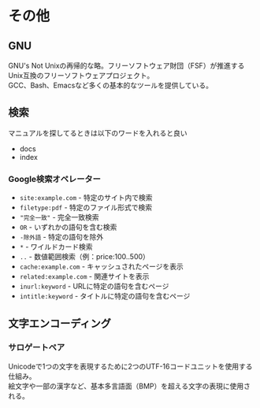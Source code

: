 # その他

## GNU
GNU's Not Unixの再帰的な略。フリーソフトウェア財団（FSF）が推進するUnix互換のフリーソフトウェアプロジェクト。  
GCC、Bash、Emacsなど多くの基本的なツールを提供している。

## 検索
マニュアルを探してるときは以下のワードを入れると良い  
* docs
* index

### Google検索オペレーター
* `site:example.com` - 特定のサイト内で検索
* `filetype:pdf` - 特定のファイル形式で検索
* `"完全一致"` - 完全一致検索
* `OR` - いずれかの語句を含む検索
* `-除外語` - 特定の語句を除外
* `*` - ワイルドカード検索
* `..` - 数値範囲検索（例：price:100..500）
* `cache:example.com` - キャッシュされたページを表示
* `related:example.com` - 関連サイトを表示
* `inurl:keyword` - URLに特定の語句を含むページ
* `intitle:keyword` - タイトルに特定の語句を含むページ

## 文字エンコーディング
### サロゲートペア
Unicodeで1つの文字を表現するために2つのUTF-16コードユニットを使用する仕組み。  
絵文字や一部の漢字など、基本多言語面（BMP）を超える文字の表現に使用される。